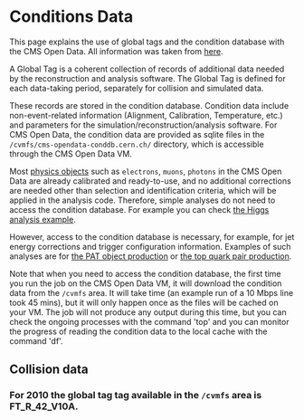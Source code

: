 # Conditions Data
This page explains the use of global tags and the condition database with the CMS Open Data. All information was taken from [here](http://opendata.cern.ch/docs/cms-guide-for-condition-database).

A Global Tag is a coherent collection of records of additional data needed by the reconstruction and analysis software. 
The Global Tag is defined for each data-taking period, separately for collision and simulated data.

These records are stored in the condition database. Condition data include non-event-related information (Alignment, Calibration, Temperature, etc.) and parameters for the simulation/reconstruction/analysis software. For CMS Open Data, the condition data are provided as sqlite files in the `/cvmfs/cms-opendata-conddb.cern.ch/` directory, which is accessible through the CMS Open Data VM.

Most [physics objects](http://opendata.cern.ch/docs/cms-physics-objects-2011) such as `electrons`, `muons`, `photons` in the CMS Open Data are already calibrated and ready-to-use, and no additional corrections are needed other than selection and identification criteria, which will be applied in the analysis code. Therefore, simple analyses do not need to access the condition database. For example you can check [the Higgs analysis example](http://opendata.cern.ch/record/5500).

However, access to the condition database is necessary, for example, for jet energy corrections and trigger configuration information. Examples of such analyses are for [the PAT object production](http://opendata.cern.ch/record/233) or [the top quark pair production](http://opendata.cern.ch/record/5000).

Note that when you need to access the condition database, the first time you run the job on the CMS Open Data VM, it will download the condition data from the `/cvmfs` area. It will take time (an example run of a 10 Mbps line took 45 mins), but it will only happen once as the files will be cached on your VM. The job will not produce any output during this time, but you can check the ongoing processes with the command 'top' and you can monitor the progress of reading the condition data to the local cache with the command 'df'.

## Collision data

### **For 2010** the global tag tag available in the `/cvmfs` area is FT_R_42_V10A. 
